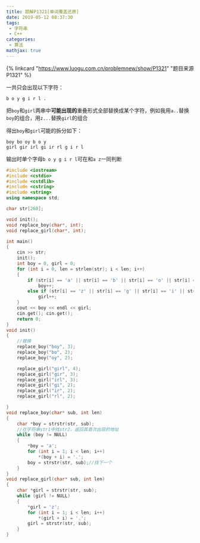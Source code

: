 ```yaml
---
title: 题解P1321[单词覆盖还原]
date: 2019-05-12 08:37:30
tags:
 - 字符串
 - C++
categories:
 - 算法
mathjax: true
---
```


<!-- placeholder -->

{% linkcard "https://www.luogu.com.cn/problemnew/show/P1321" "题目来源P1321" %}

一共只会出现以下字符：

`b o y g i r l .`

把`boy`和`girl`两串中**可能出现的**重叠形式全部替换成某个字符，例如我用`a..`替换`boy`的组合，用`z...`替换`girl`的组合

得出`boy`和`girl`可能的拆分如下：

```
boy bo oy b o y
girl gir irl gi ir rl g i r l
```

输出时单个字母`b o y g i r l`可在和`a z`一同判断

<!-- more -->

```cpp
#include <iostream>
#include <cstdio>
#include <cstdlib>
#include <cstring>
#include <string>
using namespace std;

char str[260];

void init();
void replace_boy(char*, int);
void replace_girl(char*, int);

int main()
{
    cin >> str;
    init();
    int boy = 0, girl = 0;
    for (int i = 0, len = strlen(str); i < len; i++)
    {
        if (str[i] == 'a' || str[i] == 'b' || str[i] == 'o' || str[i] == 'y')
            boy++;
        else if (str[i] == 'z' || str[i] == 'g' || str[i] == 'i' || str[i] == 'r' || str[i] == 'l')
            girl++;
    }
    cout << boy << endl << girl;
    cin.get(); cin.get();
    return 0;
}
void init()
{
    //替换
    replace_boy("boy", 3);
    replace_boy("bo", 2);
    replace_boy("oy", 2);

    replace_girl("girl", 4);
    replace_girl("gir", 3);
    replace_girl("irl", 3);
    replace_girl("gi", 2);
    replace_girl("ir", 2);
    replace_girl("rl", 2);

}
void replace_boy(char* sub, int len)
{
    char *boy = strstr(str, sub);
    //在字符串str1中找str2，返回其首次出现的地址
    while (boy != NULL)
    {
        *boy = 'a';
        for (int i = 1; i < len; i++)
            *(boy + i) = '.';
        boy = strstr(str, sub);//找下一个
    }
}
void replace_girl(char* sub, int len)
{
    char *girl = strstr(str, sub);
    while (girl != NULL)
    {
        *girl = 'z';
        for (int i = 1; i < len; i++)
            *(girl + i) = '.';
        girl = strstr(str, sub);
    }
}
```